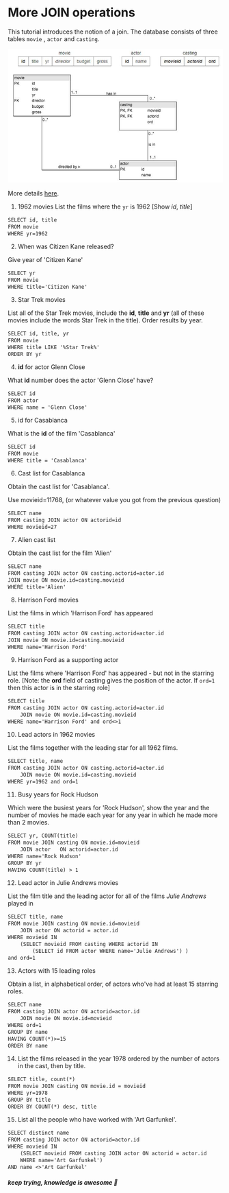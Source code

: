 # More JOIN operations

This tutorial introduces the notion of a join. The database consists of three tables `movie` , `actor` and `casting`.

![ERD of movies](images/06_join.jpg "06_Diagram")

More details [here](https://sqlzoo.net/wiki/More_details_about_the_database).


1. 1962 movies
List the films where the `yr` is 1962 [Show *id*, *title*]

```
SELECT id, title
FROM movie
WHERE yr=1962
```

2. When was Citizen Kane released?

Give year of 'Citizen Kane'

```
SELECT yr 
FROM movie 
WHERE title='Citizen Kane'
```

3. Star Trek movies

List all of the Star Trek movies, include the **id**, **title** and **yr** (all of these movies include the words Star Trek in the title). Order results by year.

```
SELECT id, title, yr 
FROM movie 
WHERE title LIKE '%Star Trek%' 
ORDER BY yr
```

4. **id** for actor Glenn Close

What **id** number does the actor 'Glenn Close' have?

```
SELECT id 
FROM actor 
WHERE name = 'Glenn Close'
```

5. id for Casablanca

What is the **id** of the film 'Casablanca'

```
SELECT id 
FROM movie 
WHERE title = 'Casablanca'
```

6. Cast list for Casablanca

Obtain the cast list for 'Casablanca'.

Use movieid=11768, (or whatever value you got from the previous question)

```
SELECT name 
FROM casting JOIN actor ON actorid=id 
WHERE movieid=27
```

7. Alien cast list

Obtain the cast list for the film 'Alien'

```
SELECT name 
FROM casting JOIN actor ON casting.actorid=actor.id
JOIN movie ON movie.id=casting.movieid 
WHERE title='Alien'
```

8. Harrison Ford movies

List the films in which 'Harrison Ford' has appeared

```
SELECT title 
FROM casting JOIN actor ON casting.actorid=actor.id
JOIN movie ON movie.id=casting.movieid 
WHERE name='Harrison Ford'
```

9. Harrison Ford as a supporting actor

List the films where 'Harrison Ford' has appeared - but not in the starring role. [Note: the **ord** field of casting gives the position of the actor. If `ord=1` then this actor is in the starring role]

```
SELECT title 
FROM casting JOIN actor ON casting.actorid=actor.id
    JOIN movie ON movie.id=casting.movieid 
WHERE name='Harrison Ford' and ord<>1
```

10. Lead actors in 1962 movies

List the films together with the leading star for all 1962 films.

```
SELECT title, name 
FROM casting JOIN actor ON casting.actorid=actor.id
    JOIN movie ON movie.id=casting.movieid 
WHERE yr=1962 and ord=1
```

11. Busy years for Rock Hudson

Which were the busiest years for 'Rock Hudson', show the year and the number of movies he made each year for any year in which he made more than 2 movies.

```
SELECT yr, COUNT(title) 
FROM movie JOIN casting ON movie.id=movieid
    JOIN actor   ON actorid=actor.id
WHERE name='Rock Hudson'
GROUP BY yr
HAVING COUNT(title) > 1
```

12. Lead actor in Julie Andrews movies

List the film title and the leading actor for all of the films *Julie Andrews* played in


```
SELECT title, name 
FROM movie JOIN casting ON movie.id=movieid 
    JOIN actor ON actorid = actor.id 
WHERE movieid IN 
    (SELECT movieid FROM casting WHERE actorid IN 
        (SELECT id FROM actor WHERE name='Julie Andrews') ) 
and ord=1
```

13. Actors with 15 leading roles

Obtain a list, in alphabetical order, of actors who've had at least 15 starring roles.

```
SELECT name 
FROM casting JOIN actor ON actorid=actor.id 
    JOIN movie ON movie.id=movieid
WHERE ord=1
GROUP BY name
HAVING COUNT(*)>=15
ORDER BY name
```

14. List the films released in the year 1978 ordered by the number of actors in the cast, then by title.

```
SELECT title, count(*) 
FROM movie JOIN casting ON movie.id = movieid 
WHERE yr=1978 
GROUP BY title 
ORDER BY COUNT(*) desc, title
```

15. List all the people who have worked with 'Art Garfunkel'.

```
SELECT distinct name 
FROM casting JOIN actor ON actorid=actor.id 
WHERE movieid IN 
    (SELECT movieid FROM casting JOIN actor ON actorid = actor.id 
    WHERE name='Art Garfunkel')
AND name <>'Art Garfunkel'
```

##### *keep trying, knowledge is awesome*  :facepunch: